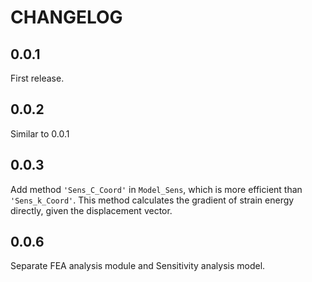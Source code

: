 # CHANGELOG

## 0.0.1
First release.

## 0.0.2
Similar to 0.0.1

## 0.0.3
Add method `'Sens_C_Coord'` in `Model_Sens`, which is more efficient than `'Sens_k_Coord'`.
This method calculates the gradient of strain energy directly, given the displacement vector.


## 0.0.6
Separate FEA analysis module and Sensitivity analysis model.